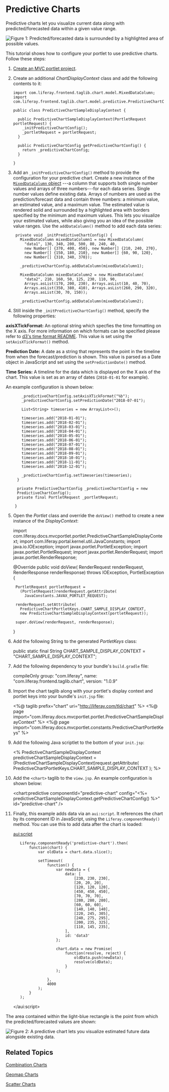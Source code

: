 # Predictive Charts [](id=predictive-charts)

Predictive charts let you visualize current data along with predicted/forecasted 
data within a given value range. 

![Figure 1: Predicted/forecasted data is surrounded by a highlighted area of possible values.](../../../images/chart-taglib-predictive-value-range.png)

This tutorial shows how to configure your portlet to use predictive charts. 
Follow these steps:

1.  [Create an MVC portlet project](/develop/reference/-/knowledge_base/7-1/using-the-mvc-portlet-template).

2.  Create an additional *ChartDisplayContext* class and add the following 
    contents to it:

        import com.liferay.frontend.taglib.chart.model.MixedDataColumn;
        import com.liferay.frontend.taglib.chart.model.predictive.PredictiveChartConfig;

        public class PredictiveChartSampleDisplayContext {

          public PredictiveChartSampleDisplayContext(PortletRequest portletRequest) {
            _initPredictiveChartConfig();
            _portletRequest = portletRequest;
          }

          public PredictiveChartConfig getPredictiveChartConfig() {
            return _predictiveChartConfig;
          }
          
        }

3.  Add an `_initPredictiveChartConfig()` method to provide the configuration 
    for your predictive chart. Create a new instance of the 
    [`MixedDataColumn` object](@app-ref@/foundation/latest/javadocs/com/liferay/frontend/taglib/chart/model/MixedDataColumn.html)
    ---a column that supports both single number values and arrays of three 
    numbers---for each data series. Single number values define existing data. 
    Arrays of numbers are used as the prediction/forecast data and contain three 
    numbers: a minimum value, an estimated value, and a maximum value. The 
    estimated value is rendered solid and surrounded by a highlighted area with 
    borders specified by the minimum and maximum values. This lets you visualize 
    your estimated values, while also giving you an idea of the possible value 
    ranges. Use the `addDataColumn()` method to add each data series:

         private void _initPredictiveChartConfig() {
           MixedDataColumn mixedDataColumn1 = new MixedDataColumn(
             "data1", 130, 340, 200, 500, 80, 240, 40,
             new Number[] {370, 400, 450}, new Number[] {210, 240, 270},
             new Number[] {150, 180, 210}, new Number[] {60, 90, 120},
             new Number[] {310, 340, 370});

           _predictiveChartConfig.addDataColumn(mixedDataColumn1);

           MixedDataColumn mixedDataColumn2 = new MixedDataColumn(
             "data2", 210, 160, 50, 125, 230, 110, 90,
             Arrays.asList(170, 200, 230), Arrays.asList(10, 40, 70),
             Arrays.asList(350, 380, 410), Arrays.asList(260, 290, 320),
             Arrays.asList(30, 70, 150));

           _predictiveChartConfig.addDataColumn(mixedDataColumn2);

4.  Still inside the `_initPredictiveChartConfig()` method, specify the 
    following properties:
   
   **axisXTickFormat:** An optional string which specfies the time formatting 
   on the X axis. For more information on which formats can be specified please 
   refer to 
   [d3's time format README](https://github.com/d3/d3-time-format/blob/master/README.md#locale_format). 
   This value is set using the `setAxisXTickFormat()` method. 
   
   **Prediction Date:** A date as a string that represents the point in the 
   timeline from when the forecast/prediction is shown. This value is parsed as 
   a Date object in JavaScript and set using the `setPredictionDate()` method. 
   
   **Time Series:** A timeline for the data which is displayed on the X axis of 
   the chart. This value is set as an array of dates (`2018-01-01` for example). 
   
   An example configuration is shown below:

           _predictiveChartConfig.setAxisXTickFormat("%b");
           _predictiveChartConfig.setPredictionDate("2018-07-01");

           List<String> timeseries = new ArrayList<>();

           timeseries.add("2018-01-01");
           timeseries.add("2018-02-01");
           timeseries.add("2018-03-01");
           timeseries.add("2018-04-01");
           timeseries.add("2018-05-01");
           timeseries.add("2018-06-01");
           timeseries.add("2018-07-01");
           timeseries.add("2018-08-01");
           timeseries.add("2018-09-01");
           timeseries.add("2018-10-01");
           timeseries.add("2018-11-01");
           timeseries.add("2018-12-01");

           _predictiveChartConfig.setTimeseries(timeseries);
         }

         private PredictiveChartConfig _predictiveChartConfig = new
         PredictiveChartConfig();
         private final PortletRequest _portletRequest;

        }

5.  Open the *Portlet* class and override the `doView()` method to create a new 
    instance of the *DisplayContext*:

       import com.liferay.docs.mvcportlet.portlet.PredictiveChartSampleDisplayContext;
       import com.liferay.portal.kernel.util.JavaConstants;
       import java.io.IOException;
       import javax.portlet.PortletException;
       import javax.portlet.PortletRequest;
       import javax.portlet.RenderRequest;
       import javax.portlet.RenderResponse;

       @Override
       public void doView(
           RenderRequest renderRequest, RenderResponse renderResponse)
         throws IOException, PortletException {

         PortletRequest portletRequest =
           (PortletRequest)renderRequest.getAttribute(
             JavaConstants.JAVAX_PORTLET_REQUEST);

         renderRequest.setAttribute(
           PredictiveChartPortletKeys.CHART_SAMPLE_DISPLAY_CONTEXT,
           new PredictiveChartSampleDisplayContext(portletRequest));

         super.doView(renderRequest, renderResponse);
       }

6.  Add the following String to the generated *PortletKeys* class:

       public static final String CHART_SAMPLE_DISPLAY_CONTEXT =
         "CHART_SAMPLE_DISPLAY_CONTEXT";

7.  Add the following dependency to your bundle's `build.gradle` file:

       compileOnly group: "com.liferay",
       name: "com.liferay.frontend.taglib.chart",
       version: "1.0.9"

8.  Import the chart taglib along with your portlet's display context and 
   portlet keys into your bundle's `init.jsp` file:

       <%@ taglib prefix="chart" uri="http://liferay.com/tld/chart" %>
       <%@ page import="com.liferay.docs.mvcportlet.portlet.PredictiveChartSampleDisplayContext" %>
       <%@ page import="com.liferay.docs.mvcportlet.constants.PredictiveChartPortletKeys" %>

9.  Add the following Java scriptlet to the bottom of your `init.jsp`:

       <%
       PredictiveChartSampleDisplayContext predictiveChartSampleDisplayContext =
       (PredictiveChartSampleDisplayContext)request.getAttribute(
         PredictiveChartPortletKeys.CHART_SAMPLE_DISPLAY_CONTEXT
       );
       %>

10.  Add the `<chart>` taglib to the `view.jsp`. An example configuration is 
     shown below:

        <chart:predictive
         componentId="predictive-chart"
         config="<%= predictiveChartSampleDisplayContext.getPredictiveChartConfig() %>"
         id="predictive-chart"
        />

11.  Finally, this example adds data via an `aui:script`. It references the 
     chart by its component ID in JavaScript, using the 
     `Liferay.componentReady()` method. You can use this to add data after the 
     chart is loaded:

        <aui:script>

        	Liferay.componentReady('predictive-chart').then(
        		function(chart) {
        			var oldData = chart.data.slice();

        			setTimeout(
        				function() {
        					var newData = {
        						data: [
        							[230, 230, 230],
        							[20, 20, 20],
        							[120, 120, 120],
        							[450, 450, 450],
        							[70, 70, 70],
        							[280, 280, 280],
        							[60, 60, 60],
        							[140, 140, 140],
        							[220, 245, 305],
        							[240, 275, 295],
        							[200, 235, 325],
        							[110, 145, 235],
        						],
        						id: 'data3'
        					};

        					chart.data = new Promise(
        						function(resolve, reject) {
        							oldData.push(newData);
        							resolve(oldData);
        						}
        					);

        				},
        				4000
        			);
        		}
        	);
        </aui:script>

The area contained within the light-blue rectangle is the point from which the 
predicted/forecasted values are shown:

![Figure 2: A predictive chart lets you visualize estimated future data alongside existing data.](../../../images/chart-taglib-predictive.png)

## Related Topics [](id=related-topics)

[Combination Charts](/develop/tutorials/-/knowledge_base/7-1/combination-charts)

[Geomap Charts](/develop/tutorials/-/knowledge_base/7-1/geomap-charts)

[Scatter Charts](/develop/tutorials/-/knowledge_base/7-1/scatter-charts)
